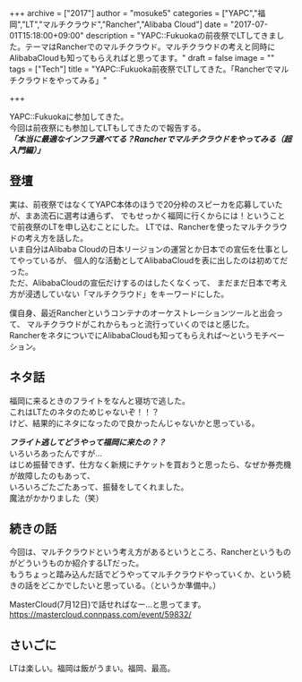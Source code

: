 +++
archive = ["2017"]
author = "mosuke5"
categories = ["YAPC","福岡","LT","マルチクラウド","Rancher","Alibaba Cloud"]
date = "2017-07-01T15:18:00+09:00"
description = "YAPC::Fukuokaの前夜祭でLTしてきました。テーマはRancherでのマルチクラウド。マルチクラウドの考えと同時にAlibabaCloudも知ってもらえればと思ってます。"
draft = false
image = ""
tags = ["Tech"]
title = "YAPC::Fukuoka前夜祭でLTしてきた。「Rancherでマルチクラウドをやってみる」"

+++

YAPC::Fukuokaに参加してきた。  
今回は前夜祭にも参加してLTもしてきたので報告する。  
***「本当に最適なインフラ選べてる？Rancherでマルチクラウドをやってみる（超入門編）」***

<!--more-->

<script async class="speakerdeck-embed" data-id="b0e9fbdf26e44b0ab2ca4a39207d33e9" data-ratio="1.77777777777778" src="//speakerdeck.com/assets/embed.js"></script>

## 登壇
実は、前夜祭ではなくてYAPC本体のほうで20分枠のスピーカを応募していたが、まあ流石に選考は通らず、
でもせっかく福岡に行くからには！ということで前夜祭のLTを申し込むことにした。
LTでは、Rancherを使ったマルチクラウドの考え方を話した。  
いま自分はAlibaba Cloudの日本リージョンの運営とか日本での宣伝を仕事としてやっているが、
個人的な活動としてAlibabaCloudを表に出したのは初めてだった。  
ただ、AlibabaCloudの宣伝だけするのはしたくなくって、
まだまだ日本で考え方が浸透していない「マルチクラウド」をキーワードにした。

僕自身、最近Rancherというコンテナのオーケストレーションツールと出会って、
マルチクラウドがこれからもっと流行っていくのではと感じた。  
RancherをネタについでにAlibabaCloudも知ってもらえれば～というモチベーション。  

## ネタ話
福岡に来るときのフライトをなんと寝坊で逃した。  
これはLTたのネタのためじゃないぞ！！？  
けど、結果的にネタになったので良かったんじゃないかと思っている。

***フライト逃してどうやって福岡に来たの？？***  
いろいろあったんですが…  
はじめ振替できず、仕方なく新規にチケットを買おうと思ったら、なぜか券売機が故障したのもあって、  
いろいろごたごたあって、振替をしてくれました。  
魔法がかかりました（笑）

## 続きの話
今回は、マルチクラウドという考え方があるというところ、Rancherというものがどういうものか紹介するLTだった。  
もうちょっと踏み込んだ話でどうやってマルチクラウドやっていくか、という続きの話をどこかでしたいと思っている。（というか準備中。）

MasterCloud(7月12日)で話せればなー…と思ってます。
https://mastercloud.connpass.com/event/59832/

## さいごに
LTは楽しい。福岡は飯がうまい。福岡、最高。
